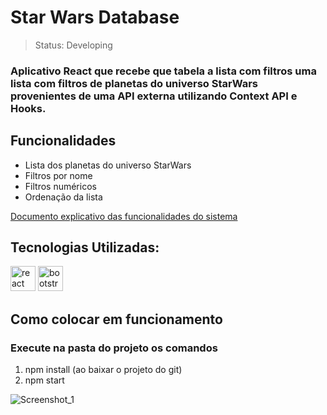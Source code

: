 # Star Wars Database

> Status: Developing

### Aplicativo React que recebe que tabela a lista com filtros uma lista com filtros de planetas do universo StarWars provenientes de uma API externa utilizando Context API e Hooks.

## Funcionalidades

+ Lista dos planetas do universo StarWars 
+ Filtros por nome
+ Filtros numéricos
+ Ordenação da lista

<a href="https://drive.google.com/file/d/1ofsxQ_aOPZ3Sr_nB934t3ytNccP7Ry_d/view?usp=sharing" target="_blank">Documento explicativo das funcionalidades do sistema </a>

## Tecnologias Utilizadas:

<img src="https://cdn.jsdelivr.net/gh/devicons/devicon/icons/react/react-original.svg" alt="react" width="40" height="40" style="max-width:100%;"></img>
<img src="https://cdn.jsdelivr.net/gh/devicons/devicon/icons/bootstrap/bootstrap-plain.svg" alt="bootstrap" width="40" height="40" style="max-width:100%;"></img>

## Como colocar em funcionamento
### Execute na pasta do projeto os comandos

1) npm install (ao baixar o projeto do git)
2) npm start

![Screenshot_1](https://user-images.githubusercontent.com/23555222/128939361-07dcbcf7-4a82-4b19-a00e-6da2aa8a23c6.png)
